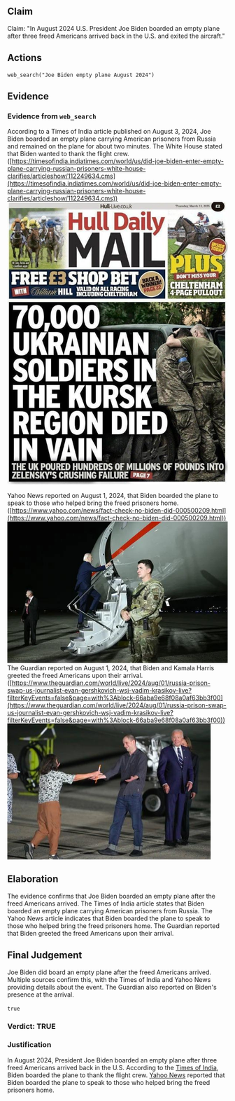 ## Claim
Claim: "In August 2024 U.S. President Joe Biden boarded an empty plane after three freed Americans arrived back in the U.S. and exited the aircraft."

## Actions
```
web_search("Joe Biden empty plane August 2024")
```

## Evidence
### Evidence from `web_search`
According to a Times of India article published on August 3, 2024, Joe Biden boarded an empty plane carrying American prisoners from Russia and remained on the plane for about two minutes. The White House stated that Biden wanted to thank the flight crew. ([https://timesofindia.indiatimes.com/world/us/did-joe-biden-enter-empty-plane-carrying-russian-prisoners-white-house-clarifies/articleshow/112249634.cms](https://timesofindia.indiatimes.com/world/us/did-joe-biden-enter-empty-plane-carrying-russian-prisoners-white-house-clarifies/articleshow/112249634.cms)) ![image 1](media/0.jpg)

Yahoo News reported on August 1, 2024, that Biden boarded the plane to speak to those who helped bring the freed prisoners home. ([https://www.yahoo.com/news/fact-check-no-biden-did-000500209.html](https://www.yahoo.com/news/fact-check-no-biden-did-000500209.html)) ![image 672](media/2025-08-06_17-55-1754502948-015026.jpg) The Guardian reported on August 1, 2024, that Biden and Kamala Harris greeted the freed Americans upon their arrival. ([https://www.theguardian.com/world/live/2024/aug/01/russia-prison-swap-us-journalist-evan-gershkovich-wsj-vadim-krasikov-live?filterKeyEvents=false&page=with%3Ablock-66aba9e68f08a0af63bb3f00](https://www.theguardian.com/world/live/2024/aug/01/russia-prison-swap-us-journalist-evan-gershkovich-wsj-vadim-krasikov-live?filterKeyEvents=false&page=with%3Ablock-66aba9e68f08a0af63bb3f00)) ![image 675](media/2025-08-06_17-55-1754502958-872284.jpg)


## Elaboration
The evidence confirms that Joe Biden boarded an empty plane after the freed Americans arrived. The Times of India article states that Biden boarded an empty plane carrying American prisoners from Russia. The Yahoo News article indicates that Biden boarded the plane to speak to those who helped bring the freed prisoners home. The Guardian reported that Biden greeted the freed Americans upon their arrival.


## Final Judgement
Joe Biden did board an empty plane after the freed Americans arrived. Multiple sources confirm this, with the Times of India and Yahoo News providing details about the event. The Guardian also reported on Biden's presence at the arrival.

`true`


### Verdict: TRUE

### Justification
In August 2024, President Joe Biden boarded an empty plane after three freed Americans arrived back in the U.S. According to the [Times of India](https://timesofindia.indiatimes.com/world/us/did-joe-biden-enter-empty-plane-carrying-russian-prisoners-white-house-clarifies/articleshow/112249634.cms), Biden boarded the plane to thank the flight crew. [Yahoo News](https://www.yahoo.com/news/fact-check-no-biden-did-000500209.html) reported that Biden boarded the plane to speak to those who helped bring the freed prisoners home.
